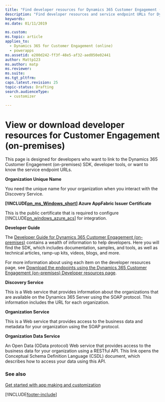 ```yaml
---
title: "Find developer resources for Dynamics 365 Customer Engagement (on-premises)"
description: "Find developer resources and service endpoint URLs for Dynamics 365 Customer Engagement (on-premises)."
keywords: 
ms.date: 01/11/2019

ms.custom: 
ms.topic: article
applies_to: 
  - Dynamics 365 for Customer Engagement (online)
  - powerapps
ms.assetid: e200d242-ff3f-48e5-af32-aed050e02441
author: Mattp123
ms.author: matp
ms.reviewer: 
ms.suite: 
ms.tgt_pltfrm: 
caps.latest.revision: 25
topic-status: Drafting
search.audienceType: 
  - customizer

---
```


# View or download developer resources for Customer Engagement (on-premises)



This page is designed for developers who want to link to the Dynamics 365 Customer Engagement (on-premises) SDK, developer tools, or want to know the service endpoint URLs.  
  
 **Organization Unique Name**  
  
 You need the unique name for your organization when you interact with the Discovery Service.  
  
 **[!INCLUDE[pn_ms_Windows_short](../includes/pn-ms-windows-short.md)] Azure AppFabric Issuer Certificate**  
  
 This is the public certificate that is required to configure [!INCLUDE[pn_windows_azure_acs](../includes/pn-windows-azure-acs.md)] for integration.  
  
 **Developer Guide** 

 The [Developer Guide for Dynamics 365 Customer Engagement (on-premises)](/dynamics365/customer-engagement/developer/developer-guide) contains a wealth of information to help developers. Here you will find the SDK, which includes documentation, samples, and tools, as well as technical articles, ramp-up kits, videos, blogs, and more. 
 
For more information about using each item on the developer resources page, see [Download the endpoints using the Dynamics 365 Customer Engagement (on-premises) Developer resources page](../developer/developer-resources-page.md).   
  
 **Discovery Service**  
  
 This is a Web service that provides information about the organizations that are available on the Dynamics 365 Server using the SOAP protocol. This information includes the URL for each organization.  
  
 **Organization Service**  
  
 This is a Web service that provides access to the business data and metadata for your organization using the SOAP protocol.  
  
 **Organization Data Service**  
  
 An Open Data (OData protocol) Web service that provides access to the business data for your organization using a RESTful API. This link opens the Conceptual Schema Definition Language (CSDL) document, which describes how to access your data using this API.  

### See also
[Get started with app making and customization](getting-started-customization.md)
  



[!INCLUDE[footer-include](../../../includes/footer-banner.md)]
